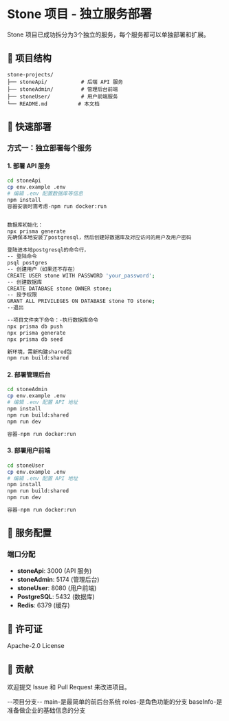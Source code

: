 # Stone 项目 - 独立服务部署

Stone 项目已成功拆分为3个独立的服务，每个服务都可以单独部署和扩展。

## 📁 项目结构

```
stone-projects/
├── stoneApi/           # 后端 API 服务
├── stoneAdmin/         # 管理后台前端
├── stoneUser/          # 用户前端服务
└── README.md          # 本文档
```

## 🚀 快速部署

### 方式一：独立部署每个服务

#### 1. 部署 API 服务
```bash
cd stoneApi
cp env.example .env
# 编辑 .env 配置数据库等信息
npm install
容器安装时需考虑-npm run docker:run


数据库初始化：
npx prisma generate
先确保本地安装了postgresql，然后创建好数据库及对应访问的用户及用户密码

登陆进本地postgresql的命令行，
-- 登陆命令
psql postgres
-- 创建用户（如果还不存在）
CREATE USER stone WITH PASSWORD 'your_password';
-- 创建数据库
CREATE DATABASE stone OWNER stone;
-- 授予权限
GRANT ALL PRIVILEGES ON DATABASE stone TO stone;
--退出

--项目文件夹下命令：-执行数据库命令
npx prisma db push
npx prisma generate
npx prisma db seed

新环境，需新构建shared包
npm run build:shared
```

#### 2. 部署管理后台
```bash
cd stoneAdmin
cp env.example .env
# 编辑 .env 配置 API 地址
npm install
npm run build:shared
npm run dev

容器-npm run docker:run
```

#### 3. 部署用户前端
```bash
cd stoneUser
cp env.example .env
# 编辑 .env 配置 API 地址
npm install
npm run build:shared
npm run dev

容器-npm run docker:run
```


## 🔧 服务配置

### 端口分配
- **stoneApi**: 3000 (API 服务)
- **stoneAdmin**: 5174 (管理后台)
- **stoneUser**: 8080 (用户前端)
- **PostgreSQL**: 5432 (数据库)
- **Redis**: 6379 (缓存)


## 📄 许可证

Apache-2.0 License

## 🤝 贡献

欢迎提交 Issue 和 Pull Request 来改进项目。

--项目分支--
main-是最简单的前后台系统
roles-是角色功能的分支
baseInfo-是准备做企业的基础信息的分支
